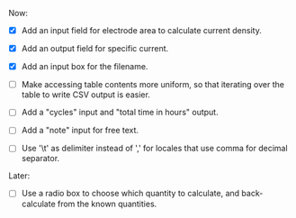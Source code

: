 Now:

- [x] Add an input field for electrode area to calculate current density.

- [x] Add an output field for specific current.

- [x] Add an input box for the filename.

- [ ] Make accessing table contents more uniform,
  so that iterating over the table to write CSV output is easier.

- [ ] Add a "cycles" input and "total time in hours" output.

- [ ] Add a "note" input for free text.

- [ ] Use '\t' as delimiter instead of ',' for locales that use comma for decimal separator.

Later:

- [ ] Use a radio box to choose which quantity to calculate,
  and back-calculate from the known quantities.

